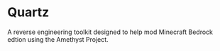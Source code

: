 # Quartz

A reverse engineering toolkit designed to help mod Minecraft Bedrock edtion using the Amethyst Project.
